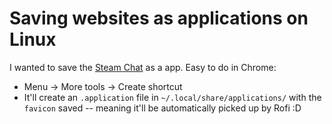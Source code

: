 # Saving websites as applications on Linux

I wanted to save the [Steam Chat](https://steamcommunity.com/chat) as a app. Easy to do in Chrome:
* Menu -> More tools -> Create shortcut
* It'll create an `.application` file in `~/.local/share/applications/` with the `favicon` saved -- meaning it'll be automatically picked up by Rofi :D